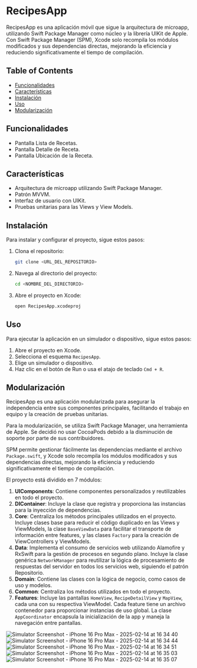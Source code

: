 # RecipesApp

RecipesApp es una aplicación móvil que sigue la arquitectura de microapp, utilizando Swift Package Manager como núcleo y la librería UIKit de Apple. Con Swift Package Manager (SPM), Xcode solo recompila los módulos modificados y sus dependencias directas, mejorando la eficiencia y reduciendo significativamente el tiempo de compilación.

## Table of Contents
- [Funcionalidades](#funcionalidades)
- [Características](#características)
- [Instalación](#instalación)
- [Uso](#uso)
- [Modularización](#modularización)

## Funcionalidades
- Pantalla Lista de Recetas.
- Pantalla Detalle de Receta.
- Pantalla Ubicación de la Receta.

## Características
- Arquitectura de microapp utilizando Swift Package Manager.
- Patrón MVVM.
- Interfaz de usuario con UIKit.
- Pruebas unitarias para las Views y View Models.

## Instalación
Para instalar y configurar el proyecto, sigue estos pasos:

1. Clona el repositorio:
    ```bash
    git clone <URL_DEL_REPOSITORIO>
    ```
2. Navega al directorio del proyecto:
    ```bash
    cd <NOMBRE_DEL_DIRECTORIO>
    ```
3. Abre el proyecto en Xcode:
    ```bash
    open RecipesApp.xcodeproj
    ```

## Uso
Para ejecutar la aplicación en un simulador o dispositivo, sigue estos pasos:

1. Abre el proyecto en Xcode.
2. Selecciona el esquema `RecipesApp`.
3. Elige un simulador o dispositivo.
4. Haz clic en el botón de Run o usa el atajo de teclado `Cmd + R`.

## Modularización
RecipesApp es una aplicación modularizada para asegurar la independencia entre sus componentes principales, facilitando el trabajo en equipo y la creación de pruebas unitarias.

Para la modularización, se utiliza Swift Package Manager, una herramienta de Apple. Se decidió no usar CocoaPods debido a la disminución de soporte por parte de sus contribuidores.

SPM permite gestionar fácilmente las dependencias mediante el archivo `Package.swift`, y Xcode solo recompila los módulos modificados y sus dependencias directas, mejorando la eficiencia y reduciendo significativamente el tiempo de compilación.

El proyecto está dividido en 7 módulos:

1. **UIComponents**: Contiene componentes personalizados y reutilizables en todo el proyecto.
2. **DIContainer**: Incluye la clase que registra y proporciona las instancias para la inyección de dependencias.
3. **Core**: Centraliza los métodos principales utilizados en el proyecto. Incluye clases base para reducir el código duplicado en las Views y ViewModels, la clase `BaseViewData` para facilitar el transporte de información entre features, y las clases `Factory` para la creación de ViewControllers y ViewModels.
4. **Data**: Implementa el consumo de servicios web utilizando Alamofire y RxSwift para la gestión de procesos en segundo plano. Incluye la clase genérica `NetworkManager` para reutilizar la lógica de procesamiento de respuestas del servidor en todos los servicios web, siguiendo el patrón Repositorio.
5. **Domain**: Contiene las clases con la lógica de negocio, como casos de uso y modelos.
6. **Common**: Centraliza los métodos utilizados en todo el proyecto.
7. **Features**: Incluye las pantallas `HomeView`, `RecipeDetailView` y `MapView`, cada una con su respectiva ViewModel. Cada feature tiene un archivo contenedor para proporcionar instancias de uso global. La clase `AppCoordinator` encapsula la inicialización de la app y maneja la navegación entre pantallas.


![Simulator Screenshot - iPhone 16 Pro Max - 2025-02-14 at 16 34 40](https://github.com/user-attachments/assets/14a456b5-4133-4f81-ad7c-204df3862b2a)
![Simulator Screenshot - iPhone 16 Pro Max - 2025-02-14 at 16 34 44](https://github.com/user-attachments/assets/c73e2ca6-9a67-44c4-add6-c4cab4699eb0)
![Simulator Screenshot - iPhone 16 Pro Max - 2025-02-14 at 16 34 51](https://github.com/user-attachments/assets/7109c144-e51d-46a7-8057-9e276e152c87)
![Simulator Screenshot - iPhone 16 Pro Max - 2025-02-14 at 16 35 03](https://github.com/user-attachments/assets/694629f8-ec95-49b6-8f75-1e6f009826da)
![Simulator Screenshot - iPhone 16 Pro Max - 2025-02-14 at 16 35 07](https://github.com/user-attachments/assets/8112f134-c18e-4ab4-b4ee-0442a22ee0ac)



